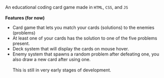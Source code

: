 An educational coding card game made in `HTML`, `CSS`, and `JS`
<br></br>
<b>Features (for now)</b>
- Card game that lets you match your cards (solutions) to the enemies (problems)
- At least one of your cards has the solution to one of the five problems present.
- Deck system that will display the cards on mouse hover.
- Enemy system that spawns a random problem after defeating one, you also draw a new card after using one.
<br></br>This is still in very early stages of development.

